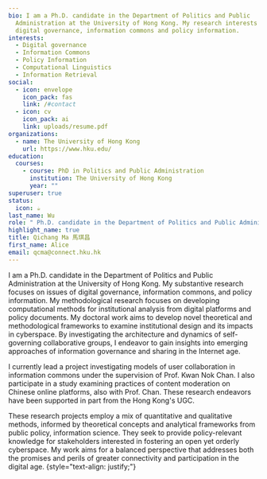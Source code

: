 ```yaml
---
bio: I am a Ph.D. candidate in the Department of Politics and Public
  Administration at the University of Hong Kong. My research interests include
  digital governance, information commons and policy information.
interests:
  - Digital governance
  - Information Commons
  - Policy Information
  - Computational Linguistics
  - Information Retrieval
social:
  - icon: envelope
    icon_pack: fas
    link: /#contact
  - icon: cv
    icon_pack: ai
    link: uploads/resume.pdf
organizations:
  - name: The University of Hong Kong
    url: https://www.hku.edu/
education:
  courses:
    - course: PhD in Politics and Public Administration
      institution: The University of Hong Kong
      year: ""
superuser: true
status:
  icon: ☕️
last_name: Wu
role: " Ph.D. candidate in the Department of Politics and Public Administration"
highlight_name: true
title: Qichang Ma 馬琪昌
first_name: Alice
email: qcma@connect.hku.hk
---
```

I am a Ph.D. candidate in the Department of Politics and Public Administration at the University of Hong Kong. My substantive research focuses on issues of digital governance, information commons, and policy information. My methodological research focuses on developing computational methods for institutional analysis from digital platforms and policy documents. My doctoral work aims to develop novel theoretical and methodological frameworks to examine institutional design and its impacts in cyberspace. By investigating the architecture and dynamics of self-governing collaborative groups, I endeavor to gain insights into emerging approaches of information governance and sharing in the Internet age. 

I currently lead a project investigating models of user collaboration in information commons under the supervision of Prof. Kwan Nok Chan. I also participate in a study examining practices of content moderation on Chinese online platforms, also with Prof. Chan. These research endeavors have been supported in part from the Hong Kong's UGC.

These research projects employ a mix of quantitative and qualitative methods, informed by theoretical concepts and analytical frameworks from public policy, information science. They seek to provide policy-relevant knowledge for stakeholders interested in fostering an open yet orderly cyberspace. My work aims for a balanced perspective that addresses both the promises and perils of greater connectivity and participation in the digital age.
{style="text-align: justify;"}